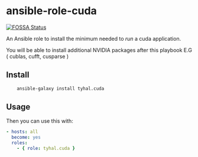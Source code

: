 # ansible-role-cuda

[![FOSSA Status](https://app.fossa.io/api/projects/git%2Bgithub.com%2Ftyhal%2Fcuda.svg?type=shield)](https://app.fossa.io/projects/git%2Bgithub.com%2Ftyhal%2Fcuda?ref=badge_shield)

An Ansible role to install the minimum needed to *run* a cuda application.

You will be able to install additional NVIDIA packages after this playbook E.G ( cublas, cufft, cusparse )

## Install

``` bash
	ansible-galaxy install tyhal.cuda
```

## Usage

Then you can use this with:

```yaml
- hosts: all
  become: yes
  roles:
    - { role: tyhal.cuda }
```
